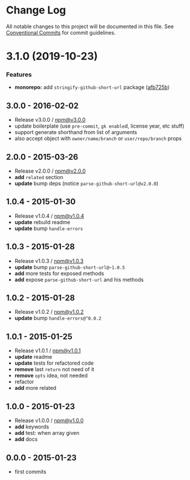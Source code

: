 # Change Log

All notable changes to this project will be documented in this file.
See [Conventional Commits](https://conventionalcommits.org) for commit guidelines.

# 3.1.0 (2019-10-23)


### Features

* **monorepo:** add `stringify-github-short-url` package ([afb725b](https://github.com/tunnckoCore/opensource/commit/afb725b5ab7e55928fb47166462ce9761a96c1dc))

## 3.0.0 - 2016-02-02
- Release v3.0.0 / npm@v3.0.0
- update boilerplate (use `pre-commit`, `gk enable`d, license year, etc stuff)
- support generate shorthand from list of arguments
- also accept object with `owner/name/branch` or `user/repo/branch` props

## 2.0.0 - 2015-03-26
- Release v2.0.0 / npm@v2.0.0
- **add** `related` section
- **update** bump deps (notice `parse-github-short-url@v2.0.0`)

## 1.0.4 - 2015-01-30
- Release v1.0.4 / npm@v1.0.4
- **update** rebuild readme
- **update** bump `handle-errors`

## 1.0.3 - 2015-01-28
- Release v1.0.3 / npm@v1.0.3
- **update** bump `parse-github-short-url@~1.0.5`
- **add** more tests for exposed methods
- **add** expose `parse-github-short-url` and his methods

## 1.0.2 - 2015-01-28
- Release v1.0.2 / npm@v1.0.2
- **update** bump `handle-errors@^0.0.2`

## 1.0.1 - 2015-01-25
- Release v1.0.1 / npm@v1.0.1
- **update** readme
- **update** tests for refactored code
- **remove** last `return` not need of it
- **remove** `opts` idea, not needed
- refactor
- **add** more related

## 1.0.0 - 2015-01-23
- Release v1.0.0 / npm@v1.0.0
- **add** keywords
- **add** test: when array given
- **add** docs

## 0.0.0 - 2015-01-23
- first commits
